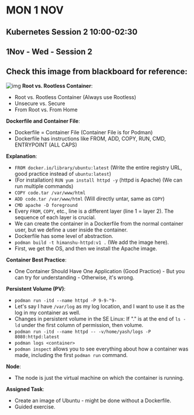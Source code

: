 # MON 1 NOV

## Kubernetes Session 2 10:00-02:30
## 1Nov - Wed - Session 2
## Check this image from blackboard for reference: 
![img](https://i.imgur.com/YDL5kxD.jpg)
**Root vs. Rootless Container**:
- Root vs. Rootless Container (Always use Rootless)
- Unsecure vs. Secure
- From Root vs. From Home

**Dockerfile and Container File**:
- Dockerfile = Container File (Container File is for Podman)
- Dockerfile has instructions like FROM, ADD, COPY, RUN, CMD, ENTRYPOINT (ALL CAPS)

**Explanation**:
- `FROM docker.io/library/ubuntu:latest` (Write the entire registry URL, good practice instead of `ubuntu:latest`)
- (For installation) `RUN yum install httpd -y` (httpd is Apache) (We can run multiple commands)
- `COPY code.tar /var/www/html`
- `ADD code.tar /var/www/html` (Will directly untar, same as `COPY`)
- `CMD apache -D foreground`
- Every `FROM`, `COPY`, etc., line is a different layer (line 1 = layer 2). The sequence of each layer is crucial.
- We can create the container in a Dockerfile from the normal container user, but we define a user inside the container.
- Dockerfile has some level of abstraction.
- `podman build -t himanshu-httpd:v1 .` (We add the image here).
- First, we get the OS, and then we install the Apache image.

**Container Best Practice**:
- One Container Should Have One Application (Good Practice) - But you can try for understanding - Otherwise, it's wrong.

**Persistent Volume (PV)**:
- `podman run -itd --name httpd -P 9-9-"9-`
- Let's say I have `/var/log` as my log location, and I want to use it as the log in my container as well.
- Changes in persistent volume in the SE Linux: If "." is at the end of `ls -ld` under the first column of permission, then volume.
- `podman run -itd --name httpd -- -v/home/yash/logs -P 8080:httpd:latest`
- `podman logs <container>`
- `podman inspect` allows you to see everything about how a container was made, including the first `podman run` command.

**Node**:
- The node is just the virtual machine on which the container is running.

**Assigned Task**:
- Create an image of Ubuntu - might be done without a Dockerfile.
- Guided exercise.
